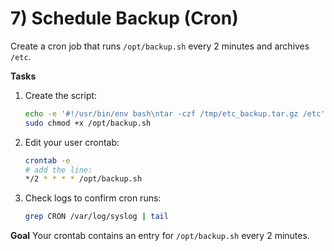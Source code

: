# 7) Schedule Backup (Cron)

Create a cron job that runs `/opt/backup.sh` every 2 minutes and archives `/etc`.

**Tasks**
1. Create the script:
   ```bash
   echo -e '#!/usr/bin/env bash\ntar -czf /tmp/etc_backup.tar.gz /etc' | sudo tee /opt/backup.sh
   sudo chmod +x /opt/backup.sh
   ```
2. Edit your user crontab:
   ```bash
   crontab -e
   # add the line:
   */2 * * * * /opt/backup.sh
   ```
3. Check logs to confirm cron runs:
   ```bash
   grep CRON /var/log/syslog | tail
   ```

**Goal**
Your crontab contains an entry for `/opt/backup.sh` every 2 minutes.
